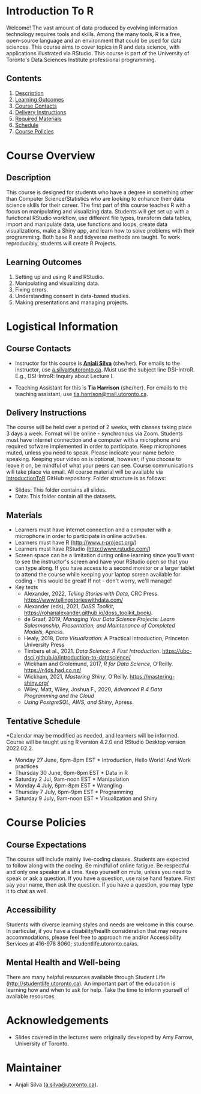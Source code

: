# Introduction To R

Welcome! The vast amount of data produced by evolving information technology requires tools and skills. Among the many tools, R is a free, open-source language and an environment that could be used for data sciences. This course aims to cover topics in R and data science, with applications illustrated via RStudio. This course is part of the University of Toronto's Data Sciences Institute professional programming.

## Contents
1. [Description](https://github.com/anjalisilva/IntroductionToR#description)
2. [Learning Outcomes](https://github.com/anjalisilva/IntroductionToR#learning-outcomes)
3. [Course Contacts](https://github.com/anjalisilva/IntroductionToR#course-contacts)
4. [Delivery Instructions](https://github.com/anjalisilva/IntroductionToR#delivery-instructions)
5. [Required Materials](https://github.com/anjalisilva/IntroductionToR#required-materials)
6. [Schedule](https://github.com/anjalisilva/IntroductionToR#schedule)
7. [Course Policies](https://github.com/anjalisilva/IntroductionToR#course-policies)

# Course Overview

## Description
This course is designed for students who have a degree in something other than Computer Science/Statistics who are looking to enhance their data science skills for their career. The first part of this course teaches R with a focus on manipulating and visualizing data. Students will get set up with a functional RStudio workflow, use different file types, transform data tables, import and manipulate data, use functions and loops, create data visualizations, make a Shiny app, and learn how to solve problems with their programming. Both base R and tidyverse methods are taught. To work reproducibly, students will create R Projects. 

## Learning Outcomes
1.	Setting up and using R and RStudio.
2.	Manipulating and visualizing data.
3.	Fixing errors.
4.	Understanding consent in data-based studies.
5.	Making presentations and managing projects.

# Logistical Information

## Course Contacts
-   Instructor for this course is [**Anjali Silva**](https://anjalisilva.github.io/) (she/her).
For emails to the instructor, use a.silva@utoronto.ca. Must use the subject line DSI-IntroR. E.g., DSI-IntroR: Inquiry about Lecture I.

-   Teaching Assistant for this is **Tia Harrison** (she/her). 
For emails to the teaching assistant, use tia.harrison@mail.utoronto.ca.

## Delivery Instructions
The course will be held over a period of 2 weeks, with classes taking place 3 days a week. Format will be online - synchronous via Zoom. Students must have internet connection and a computer with a microphone and required sofware implemented in order to participate. Keep microphones muted, unless you need to speak. Please indicate your name before speaking. Keeping your video on is optional, however, if you choose to leave it on, be mindful of what your peers can see. Course communications will take place via email. All course material will be available via [IntroductionToR](https://github.com/anjalisilva/IntroductionToR) GitHub repository. Folder structure is as follows:
   * Slides: This folder contains all slides.
   * Data: This folder contain all the datasets.

## Materials
* Learners must have internet connection and a computer with a microphone in order to participate in online activities. 
* Learners must have R (http://www.r-project.org/)
* Learners must have RStudio (http://www.rstudio.com/)
* Screen space can be a limitation during online learning since you'll want to see the instructor's screen and have your RStudio open so that you can type along. If you have access to a second monitor or a larger tablet to attend the course while keeping your laptop screen available for coding - this would be great! If not - don't worry, we'll manage!
* Key texts
    * Alexander, 2022, *Telling Stories with Data*, CRC Press. https://www.tellingstorieswithdata.com/ 
    * Alexander (eds), 2021, *DoSS Toolkit*, https://rohanalexander.github.io/doss_toolkit_book/. 
    * de Graaf, 2019, *Managing Your Data Science Projects: Learn Salesmanship, Presentation, and Maintenance of Completed Models*, Apress.
    * Healy, 2018, *Data Visualization*: A Practical Introduction, Princeton University Press
    * Timbers et al., 2021. *Data Science: A First Introduction*. https://ubc-dsci.github.io/introduction-to-datascience/ 
    * Wickham and Grolemund, 2017, *R for Data Science*, O'Reilly. https://r4ds.had.co.nz/ 
    * Wickham, 2021, *Mastering Shiny*, O'Reilly. https://mastering-shiny.org/ 
    * Wiley, Matt, Wiley, Joshua F., 2020, *Advanced R 4 Data Programming and the Cloud*
    * *Using PostgreSQL, AWS, and Shiny*, Apress.

## Tentative Schedule
*Calendar may be modified as needed, and learners will be informed. Course will be taught using R version 4.2.0 and RStudio Desktop version 2022.02.2.

* Monday 27 June, 6pm-8pm EST
      * Introduction, Hello World! And Work practices 
* Thursday 30 June, 6pm-8pm EST
      * Data in R 
* Saturday 2 Jul, 9am-noon EST
      * Manipulation
* Monday 4 July, 6pm-8pm EST
      * Wrangling 
* Thursday 7 July, 6pm-9pm EST
      * Programming
* Saturday 9 July, 9am-noon EST
      * Visualization and Shiny

# Course Policies

## Course Expectations
The course will include mainly live-coding classes. Students are expected to follow along with the coding. Be mindful of online fatigue. Be respectful and only one speaker at a time. Keep yourself on mute, unless you need to speak or ask a question. If you have a question, use raise hand feature. First say your name, then ask the question. If you have a question, you may type it to chat as well.

## Accessibility
Students with diverse learning styles and needs are welcome in this course. In particular, if you have a disability/health consideration that may require accommodations, please feel free to approach me and/or Accessibility Services at 416-978 8060; studentlife.utoronto.ca/as.

## Mental Health and Well-being 
There are many helpful resources available through Student Life (http://studentlife.utoronto.ca). An important part of the education is learning how and when to ask for help. Take the time to inform yourself of available resources.

# Acknowledgements
-   Slides covered in the lectures were originally developed by Amy Farrow, University of Toronto. 


# Maintainer
-   Anjali Silva (<a.silva@utoronto.ca>).
